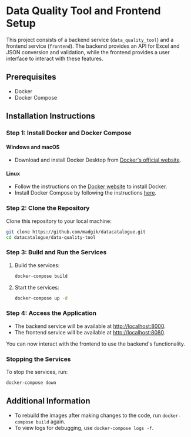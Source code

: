 # Data Quality Tool and Frontend Setup

This project consists of a backend service (`data_quality_tool`) and a frontend service (`frontend`). The backend provides an API for Excel and JSON conversion and validation, while the frontend provides a user interface to interact with these features.

## Prerequisites

- Docker
- Docker Compose

## Installation Instructions

### Step 1: Install Docker and Docker Compose

#### Windows and macOS
- Download and install Docker Desktop from [Docker's official website](https://www.docker.com/products/docker-desktop).

#### Linux
- Follow the instructions on the [Docker website](https://docs.docker.com/engine/install/) to install Docker.
- Install Docker Compose by following the instructions [here](https://docs.docker.com/compose/install/).

### Step 2: Clone the Repository

Clone this repository to your local machine:

```sh
git clone https://github.com/madgik/datacatalogue.git
cd datacatalogue/data-quality-tool
```

### Step 3: Build and Run the Services

1. Build the services:

    ```sh
    docker-compose build
    ```

2. Start the services:

    ```sh
    docker-compose up -d
    ```

### Step 4: Access the Application

- The backend service will be available at [http://localhost:8000](http://localhost:8000).
- The frontend service will be available at [http://localhost:8080](http://localhost:8080).

You can now interact with the frontend to use the backend's functionality.

### Stopping the Services

To stop the services, run:

```sh
docker-compose down
```

## Additional Information

- To rebuild the images after making changes to the code, run `docker-compose build` again.
- To view logs for debugging, use `docker-compose logs -f`.
